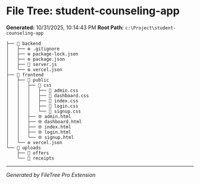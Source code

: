 # File Tree: student-counseling-app

**Generated:** 10/31/2025, 10:14:43 PM
**Root Path:** `c:\Project\student-counseling-app`

```
├── 📁 backend
│   ├── ⚙️ .gitignore
│   ├── ⚙️ package-lock.json
│   ├── ⚙️ package.json
│   ├── 📄 server.js
│   └── ⚙️ vercel.json
├── 📁 frontend
│   ├── 📁 public
│   │   ├── 📁 css
│   │   │   ├── 🎨 admin.css
│   │   │   ├── 🎨 dashboard.css
│   │   │   ├── 🎨 index.css
│   │   │   ├── 🎨 login.css
│   │   │   └── 🎨 signup.css
│   │   ├── 🌐 admin.html
│   │   ├── 🌐 dashboard.html
│   │   ├── 🌐 index.html
│   │   ├── 🌐 login.html
│   │   └── 🌐 signup.html
│   └── ⚙️ vercel.json
└── 📁 uploads
    ├── 📁 offers
    └── 📁 receipts
```

---
*Generated by FileTree Pro Extension*